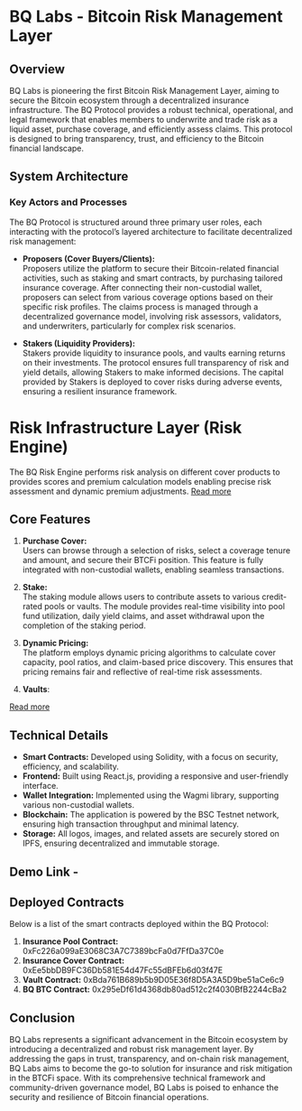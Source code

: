 # BQ Labs - Bitcoin Risk Management Layer

## Overview

BQ Labs is pioneering the first Bitcoin Risk Management Layer, aiming to secure the Bitcoin ecosystem through a decentralized insurance infrastructure. The BQ Protocol provides a robust technical, operational, and legal framework that enables members to underwrite and trade risk as a liquid asset, purchase coverage, and efficiently assess claims. This protocol is designed to bring transparency, trust, and efficiency to the Bitcoin financial landscape.

## System Architecture

### Key Actors and Processes

The BQ Protocol is structured around three primary user roles, each interacting with the protocol’s layered architecture to facilitate decentralized risk management:

- **Proposers (Cover Buyers/Clients):**  
   Proposers utilize the platform to secure their Bitcoin-related financial activities, such as staking and smart contracts, by purchasing tailored insurance coverage. After connecting their non-custodial wallet, proposers can select from various coverage options based on their specific risk profiles. The claims process is managed through a decentralized governance model, involving risk assessors, validators, and underwriters, particularly for complex risk scenarios.

- **Stakers (Liquidity Providers):**  
   Stakers provide liquidity to insurance pools, and vaults earning returns on their investments. The protocol ensures full transparency of risk and yield details, allowing Stakers to make informed decisions. The capital provided by Stakers is deployed to cover risks during adverse events, ensuring a resilient insurance framework.

# Risk Infrastructure Layer (Risk Engine)

The BQ Risk Engine performs risk analysis on different cover products to provides scores and premium calculation models enabling precise risk assessment and dynamic premium adjustments. [Read more](https://github.com/bitquid-labs/bnb-hackathon/blob/main/risk-engine/README.md)

## Core Features

1. **Purchase Cover:**  
   Users can browse through a selection of risks, select a coverage tenure and amount, and secure their BTCFi position. This feature is fully integrated with non-custodial wallets, enabling seamless transactions.

2. **Stake:**  
   The staking module allows users to contribute assets to various credit-rated pools or vaults. The module provides real-time visibility into pool fund utilization, daily yield claims, and asset withdrawal upon the completion of the staking period.

3. **Dynamic Pricing:**  
   The platform employs dynamic pricing algorithms to calculate cover capacity, pool ratios, and claim-based price discovery. This ensures that pricing remains fair and reflective of real-time risk assessments.

4. **Vaults**:
    

[Read more](https://github.com/bitquid-labs/bnb-hackathon/blob/main/bnb-contracts/README.md)

## Technical Details

- **Smart Contracts:** Developed using Solidity, with a focus on security, efficiency, and scalability.
- **Frontend:** Built using React.js, providing a responsive and user-friendly interface.
- **Wallet Integration:** Implemented using the Wagmi library, supporting various non-custodial wallets.
- **Blockchain:** The application is powered by the BSC Testnet network, ensuring high transaction throughput and minimal latency.
- **Storage:** All logos, images, and related assets are securely stored on IPFS, ensuring decentralized and immutable storage.

## Demo Link -

## Deployed Contracts

Below is a list of the smart contracts deployed within the BQ Protocol:

1. **Insurance Pool Contract:** 0xFc226a099aE3068C3A7C7389bcFa0d7FfDa37C0e
2. **Insurance Cover Contract:** 0xEe5bbDB9FC36Db581E54d47Fc55dBFEb6d03f47E
3. **Vault Contract:** 0xBda761B689b5b9D05E36f8D5A3A5D9be51aCe6c9
4. **BQ BTC Contract:** 0x295eDf61d4368db80ad512c2f4030BfB2244cBa2

## Conclusion

BQ Labs represents a significant advancement in the Bitcoin ecosystem by introducing a decentralized and robust risk management layer. By addressing the gaps in trust, transparency, and on-chain risk management, BQ Labs aims to become the go-to solution for insurance and risk mitigation in the BTCFi space. With its comprehensive technical framework and community-driven governance model, BQ Labs is poised to enhance the security and resilience of Bitcoin financial operations.
